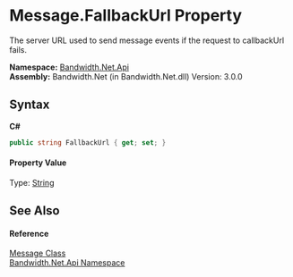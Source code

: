 ﻿# Message.FallbackUrl Property 
 

The server URL used to send message events if the request to callbackUrl fails.

**Namespace:**&nbsp;<a href ="N_Bandwidth_Net_Api.md">Bandwidth.Net.Api</a><br />**Assembly:**&nbsp;Bandwidth.Net (in Bandwidth.Net.dll) Version: 3.0.0

## Syntax

**C#**<br />
``` C#
public string FallbackUrl { get; set; }
```


#### Property Value
Type: <a href="http://msdn2.microsoft.com/en-us/library/s1wwdcbf" target="_blank">String</a>

## See Also


#### Reference
<a href ="T_Bandwidth_Net_Api_Message.md">Message Class</a><br /><a href ="N_Bandwidth_Net_Api.md">Bandwidth.Net.Api Namespace</a><br />